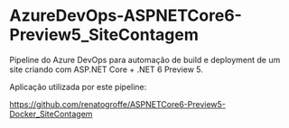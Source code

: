 # AzureDevOps-ASPNETCore6-Preview5_SiteContagem
Pipeline do Azure DevOps para automação de build e deployment de um site criando com ASP.NET Core + .NET 6 Preview 5.

Aplicação utilizada por este pipeline:

https://github.com/renatogroffe/ASPNETCore6-Preview5-Docker_SiteContagem
